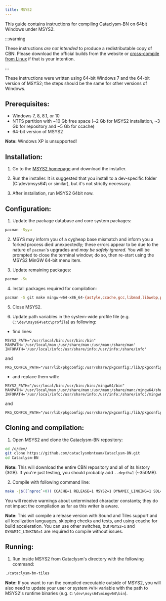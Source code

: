 ```yaml
---
title: MSYS2
---
```


This guide contains instructions for compiling Cataclysm-BN on 64bit Windows under MSYS2.

:::warning

These instructions _are not intended_ to produce a redistributable copy of CBN. Please download the
official builds from the website or
[cross-compile from Linux](./makefile#cross-compile-to-windows-from-linux) if that is your
intention.

:::

These instructions were written using 64-bit Windows 7 and the 64-bit version of MSYS2; the steps
should be the same for other versions of Windows.

## Prerequisites:

- Windows 7, 8, 8.1, or 10
- NTFS partition with ~10 Gb free space (~2 Gb for MSYS2 installation, ~3 Gb for repository and ~5
  Gb for ccache)
- 64-bit version of MSYS2

**Note:** Windows XP is unsupported!

## Installation:

1. Go to the [MSYS2 homepage](http://www.msys2.org/) and download the installer.

2. Run the installer. It is suggested that you install to a dev-specific folder (C:\dev\msys64\ or
   similar), but it's not strictly necessary.

3. After installation, run MSYS2 64bit now.

## Configuration:

1. Update the package database and core system packages:

```bash
pacman -Syyu
```

2. MSYS may inform you of a cygheap base mismatch and inform you a forked process died unexpectedly;
   these errors appear to be due to the nature of `pacman`'s upgrades and _may be safely ignored._
   You will be prompted to close the terminal window; do so, then re-start using the MSYS2 MinGW
   64-bit menu item.

3. Update remaining packages:

```bash
pacman -Su
```

4. Install packages required for compilation:

```bash
pacman -S git make mingw-w64-x86_64-{astyle,ccache,gcc,libmad,libwebp,pkg-config,SDL2} mingw-w64-x86_64-SDL2_{image,mixer,ttf}
```

5. Close MSYS2.

6. Update path variables in the system-wide profile file (e.g. `C:\dev\msys64\etc\profile`) as
   following:

- find lines:

```
MSYS2_PATH="/usr/local/bin:/usr/bin:/bin"
MANPATH='/usr/local/man:/usr/share/man:/usr/man:/share/man'
INFOPATH='/usr/local/info:/usr/share/info:/usr/info:/share/info'
```

and

```
PKG_CONFIG_PATH="/usr/lib/pkgconfig:/usr/share/pkgconfig:/lib/pkgconfig"
```

- and replace them with:

```
MSYS2_PATH="/usr/local/bin:/usr/bin:/bin:/mingw64/bin"
MANPATH='/usr/local/man:/usr/share/man:/usr/man:/share/man:/mingw64/share/man'
INFOPATH='/usr/local/info:/usr/share/info:/usr/info:/share/info:/mingw64/share/man'
```

and

```
PKG_CONFIG_PATH="/usr/lib/pkgconfig:/usr/share/pkgconfig:/lib/pkgconfig:/mingw64/lib/pkgconfig:/mingw64/share/pkgconfig"
```

## Cloning and compilation:

1. Open MSYS2 and clone the Cataclysm-BN repository:

```bash
cd /c/dev/
git clone https://github.com/cataclysmbnteam/Cataclysm-BN.git
cd Cataclysm-BN
```

**Note:** This will download the entire CBN repository and all of its history (3GB). If you're just
testing, you should probably add `--depth=1` (~350MB).

2. Compile with following command line:

```bash
make -j$((`nproc`+0)) CCACHE=1 RELEASE=1 MSYS2=1 DYNAMIC_LINKING=1 SDL=1 TILES=1 SOUND=1 LANGUAGES=all LINTJSON=0 ASTYLE=0 RUNTESTS=0
```

You will receive warnings about unterminated character constants; they do not impact the compilation
as far as this writer is aware.

**Note**: This will compile a release version with Sound and Tiles support and all localization
languages, skipping checks and tests, and using ccache for build acceleration. You can use other
switches, but `MSYS2=1` and `DYNAMIC_LINKING=1` are required to compile without issues.

## Running:

1. Run inside MSYS2 from Cataclysm's directory with the following command:

```bash
./cataclysm-bn-tiles
```

**Note:** If you want to run the compiled executable outside of MSYS2, you will also need to update
your user or system `PATH` variable with the path to MSYS2's runtime binaries (e.g.
`C:\dev\msys64\mingw64\bin`).
